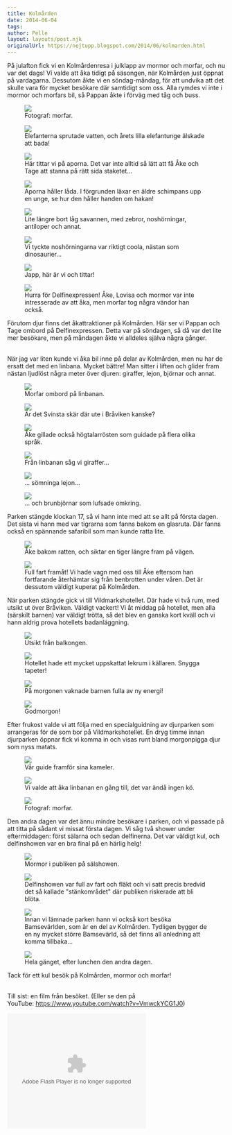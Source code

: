 ```yaml
---
title: Kolmården
date: 2014-06-04
tags: 	
author: Pelle
layout: layouts/post.njk
originalUrl: https://nejtupp.blogspot.com/2014/06/kolmarden.html
---
```


På julafton fick vi en Kolmårdenresa i julklapp av mormor och morfar, och nu var det dags! Vi valde att åka tidigt på säsongen, när Kolmården just öppnat på vardagarna. Dessutom åkte vi en söndag-måndag, för att undvika att det skulle vara för mycket besökare där samtidigt som oss. Alla rymdes vi inte i mormor och morfars bil, så Pappan åkte i förväg med tåg och buss.

<figure>
	<img src="../../../../img/Kolma%CC%8Arden-PERK6444.jpg">
	<figcaption>Fotograf: morfar.</figcaption>
</figure>

<figure>
	<img src="../../../../img/Kolma%CC%8Arden-PERK6409.jpg">
	<figcaption>Elefanterna sprutade vatten, och årets lilla elefantunge älskade att bada!</figcaption>
</figure>

<figure>
	<img src="../../../../img/Kolma%CC%8Arden-PERK6393.jpg">
	<figcaption>Här tittar vi på aporna. Det var inte alltid så lätt att få Åke och Tage att stanna på rätt sida staketet...</figcaption>
</figure>

<figure>
	<img src="../../../../img/Kolma%CC%8Arden-PERK6945.jpg">
	<figcaption>Aporna håller låda. I förgrunden läxar en äldre schimpans upp en unge, se hur den håller handen om hakan!</figcaption>
</figure>

<figure>
	<img src="../../../../img/Kolma%CC%8Arden-PERK6399.jpg">
	<figcaption>Lite längre bort låg savannen, med zebror, noshörningar, antiloper och annat.</figcaption>
</figure>

<figure>
	<img src="../../../../img/Kolma%CC%8Arden-PERK6401.jpg">
	<figcaption>Vi tyckte noshörningarna var riktigt coola, nästan som dinosaurier...</figcaption>
</figure>

<figure>
	<img src="../../../../img/Kolma%CC%8Arden-PERK6438.jpg">
	<figcaption>Japp, här är vi och tittar!</figcaption>
</figure>

<figure>
	<img src="../../../../img/Kolma%CC%8Arden-PERK6467.jpg">
	<figcaption>Hurra för Delfinexpressen! Åke, Lovisa och mormor var inte intresserade av att åka, men morfar tog några vändor han också.</figcaption>
</figure>

Förutom djur finns det åkattraktioner på Kolmården. Här ser vi Pappan och Tage ombord på Delfinexpressen. Detta var på söndagen, så då var det lite mer besökare, men på måndagen åkte vi alldeles själva några gånger.
<br><br>

När jag var liten kunde vi åka bil inne på delar av Kolmården, men nu har de ersatt det med en linbana. Mycket bättre! Man sitter i liften och glider fram nästan ljudlöst några meter över djuren: giraffer, lejon, björnar och annat.

<figure>
	<img src="../../../../img/Kolma%CC%8Arden-PERK6494.jpg">
	<figcaption>Morfar ombord på linbanan.</figcaption>
</figure>

<figure>
	<img src="../../../../img/Kolma%CC%8Arden-PERK6533.jpg">
	<figcaption>Är det Svinsta skär där ute i Bråviken kanske?</figcaption>
</figure>

<figure>
	<img src="../../../../img/Kolma%CC%8Arden-PERK6490.jpg">
	<figcaption>Åke gillade också högtalarrösten som guidade på flera olika språk. </figcaption>
</figure>

<figure>
	<img src="../../../../img/Kolma%CC%8Arden-PERK6511.jpg">
	<figcaption>Från linbanan såg vi giraffer...</figcaption>
</figure>

<figure>
	<img src="../../../../img/Kolma%CC%8Arden-PERK6525.jpg">
	<figcaption>... sömninga lejon...</figcaption>
</figure>

<figure>
	<img src="../../../../img/Kolma%CC%8Arden-PERK6528.jpg">
	<figcaption>... och brunbjörnar som lufsade omkring.</figcaption>
</figure>

Parken stängde klockan 17, så vi hann inte med att se allt på första dagen. Det sista vi hann med var tigrarna som fanns bakom en glasruta. Där fanns också en spännande safaribil som man kunde ratta lite.

<figure>
	<img src="../../../../img/Kolma%CC%8Arden-PERK6550.jpg">
	<figcaption>Åke bakom ratten, och siktar en tiger längre fram på vägen.</figcaption>
</figure>

<figure>
	<img src="../../../../img/Kolma%CC%8Arden-PERK6572.jpg">
	<figcaption>Full fart framåt! Vi hade vagn med oss till Åke eftersom han fortfarande återhämtar sig från benbrotten under våren. Det är dessutom väldigt kuperat på Kolmården.</figcaption>
</figure>

När parken stängde gick vi till Vildmarkshotellet. Där hade vi två rum, med utsikt ut över Bråviken. Väldigt vackert! Vi åt middag på hotellet, men alla (särskilt barnen) var väldigt trötta, så det blev en ganska kort kväll och vi hann aldrig prova hotellets badanläggning.

<figure>
	<img src="../../../../img/Kolma%CC%8Arden-PERK6574.jpg">
	<figcaption>Utsikt från balkongen.</figcaption>
</figure>

<figure>
	<img src="../../../../img/Kolma%CC%8Arden-PERK6579.jpg">
	<figcaption>Hotellet hade ett mycket uppskattat lekrum i källaren. Snygga tapeter!</figcaption>
</figure>

<figure>
	<img src="../../../../img/Kolma%CC%8Arden-PERK6600.jpg">
	<figcaption>På morgonen vaknade barnen fulla av ny energi!</figcaption>
</figure>

<figure>
	<img src="../../../../img/Kolma%CC%8Arden-PERK6594.jpg">
	<figcaption>Godmorgon!</figcaption>
</figure>

Efter frukost valde vi att följa med en specialguidning av djurparken som arrangeras för de som bor på Vildmarkshotellet. En dryg timme innan djurparken öppnar fick vi komma in och visas runt bland morgonpigga djur som nyss matats.

<figure>
	<img src="../../../../img/Kolma%CC%8Arden-PERK6694.jpg">
	<figcaption>Vår guide framför sina kameler.</figcaption>
</figure>

<figure>
	<img src="../../../../img/Kolma%CC%8Arden-PERK6746.jpg">
	<figcaption>Vi valde att åka linbanan en gång till, det var ändå ingen kö.</figcaption>
</figure>

<figure>
	<img src="../../../../img/Kolma%CC%8Arden-PERK6786.jpg">
	<figcaption>Fotograf: morfar.</figcaption>
</figure>

Den andra dagen var det ännu mindre besökare i parken, och vi passade på att titta på sådant vi missat första dagen. Vi såg två shower under eftermiddagen: först sälarna och sedan delfinerna. Det var väldigt kul, och delfinshowen var en bra final på en härlig helg!

<figure>
	<img src="../../../../img/Kolma%CC%8Arden-PERK6833.jpg">
	<figcaption>Mormor i publiken på sälshowen.</figcaption>
</figure>

<figure>
	<img src="../../../../img/Kolma%CC%8Arden-PERK6931.jpg">
	<figcaption>Delfinshowen var full av fart och fläkt och vi satt precis bredvid det så kallade "stänkområdet" där publiken riskerade att bli blöta.</figcaption>
</figure>

<figure>
	<img src="../../../../img/Kolma%CC%8Arden-PERK6955.jpg">
	<figcaption>Innan vi lämnade parken hann vi också kort besöka Bamsevärlden, som är en del av Kolmården. Tydligen bygger de en ny mycket större Bamsevärld, så det finns all anledning att komma tillbaka...</figcaption>
</figure>

<figure>
	<img src="../../../../img/Kolma%CC%8Arden-PERK6902.jpg">
	<figcaption>Hela gänget, efter lunchen den andra dagen.</figcaption>
</figure>

Tack för ett kul besök på Kolmården, mormor och morfar!
<br><br>

Till sist: en film från besöket. (Eller se den på YouTube: <a href="https://www.youtube.com/watch?v=VmwckYCG1J0">https://www.youtube.com/watch?v=VmwckYCG1J0</a>)

<!-- FIXME: video -->
<object class="BLOGGER-youtube-video" classid="clsid:D27CDB6E-AE6D-11cf-96B8-444553540000" codebase="http://download.macromedia.com/pub/shockwave/cabs/flash/swflash.cab#version=6,0,40,0" data-thumbnail-src="https://ytimg.googleusercontent.com/vi/VmwckYCG1J0/0.jpg" height="266" width="320"><param name="movie" value="https://youtube.googleapis.com/v/VmwckYCG1J0&source=uds"><param name="bgcolor" value="#FFFFFF"><param name="allowFullScreen" value="true"><embed width="320" height="266" src="https://youtube.googleapis.com/v/VmwckYCG1J0&source=uds" type="application/x-shockwave-flash" allowfullscreen="true"></object>


